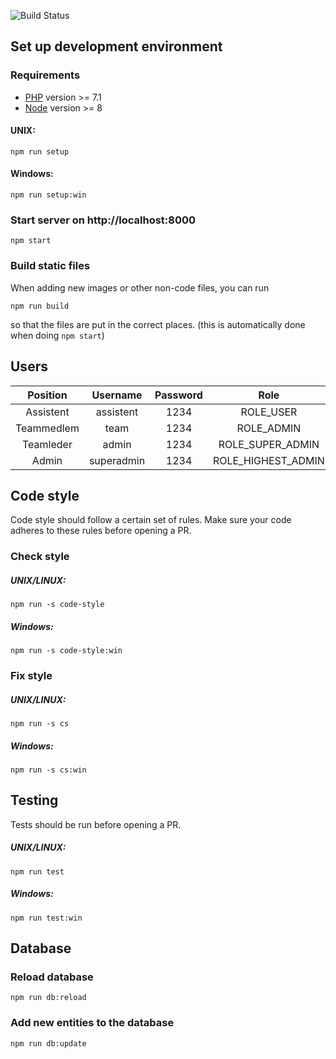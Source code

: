 ![Build Status](https://travis-ci.org/vektorprogrammet/vektorprogrammet.svg?branch=master)
## Set up development environment
### Requirements
- [PHP](http://php.net/downloads.php) version >= 7.1
- [Node](https://nodejs.org/en/) version >= 8

#### UNIX:
`npm run setup`
#### Windows:
`npm run setup:win`

### Start server on http://localhost:8000
`npm start`

### Build static files
When adding new images or other non-code files, you can run

`npm run build`

so that the files are put in the correct places. (this is automatically
done when doing `npm start`)

## Users
| Position     | Username   | Password |        Role        |
| :----------: | :--------: |:--------:|:------------------:|
| Assistent    | assistent  |   1234   |      ROLE_USER     |
| Teammedlem   | team       |   1234   |     ROLE_ADMIN     |
| Teamleder    | admin      |   1234   |  ROLE_SUPER_ADMIN  |
| Admin        | superadmin |   1234   | ROLE_HIGHEST_ADMIN |


## Code style
Code style should follow a certain set of rules. Make sure your code 
adheres to these rules before opening a PR. 
### Check style
##### UNIX/LINUX:
`npm run -s code-style`
##### Windows:
`npm run -s code-style:win`

### Fix style
##### UNIX/LINUX:
`npm run -s cs`
##### Windows:
`npm run -s cs:win`

## Testing
Tests should be run before opening a PR.
##### UNIX/LINUX:
`npm run test`
##### Windows:
`npm run test:win`


## Database
### Reload database
`npm run db:reload`

### Add new entities to the database
`npm run db:update`

